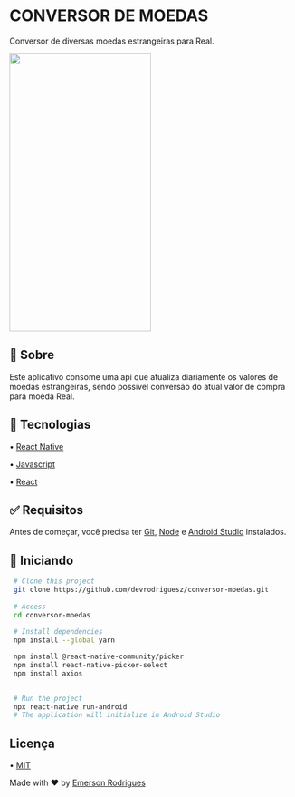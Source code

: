 # CONVERSOR DE MOEDAS

Conversor de diversas moedas estrangeiras para Real.

<img src= "https://user-images.githubusercontent.com/110337546/187314930-cbff414e-61f2-4da1-bd3d-735f89334390.gif" width="250" height="490">

## 🎯 Sobre
Este aplicativo consome uma api que atualiza diariamente os valores de moedas estrangeiras, sendo possível conversão do atual valor de compra para moeda Real.

## 🚀 Tecnologias
• [React Native](https://reactnative.dev)

• [Javascript](https://www.javascript.com)

• [React](https://pt-br.reactjs.org)

## ✅ Requisitos

Antes de começar, você precisa ter [Git](https://git-scm.com), [Node](https://nodejs.org/en/) e [Android Studio](https://developer.android.com/studio) instalados.

## 🏁 Iniciando

```bash 
 # Clone this project
 git clone https://github.com/devrodriguesz/conversor-moedas.git
  
 # Access
 cd conversor-moedas
  
 # Install dependencies
 npm install --global yarn

 npm install @react-native-community/picker 
 npm install react-native-picker-select
 npm install axios 
 

 # Run the project
 npx react-native run-android
 # The application will initialize in Android Studio
``` 

## Licença

• [MIT](https://choosealicense.com/licenses/mit/)

Made with ❤️ by [Emerson Rodrigues](https://github.com/devrodriguesz/)

